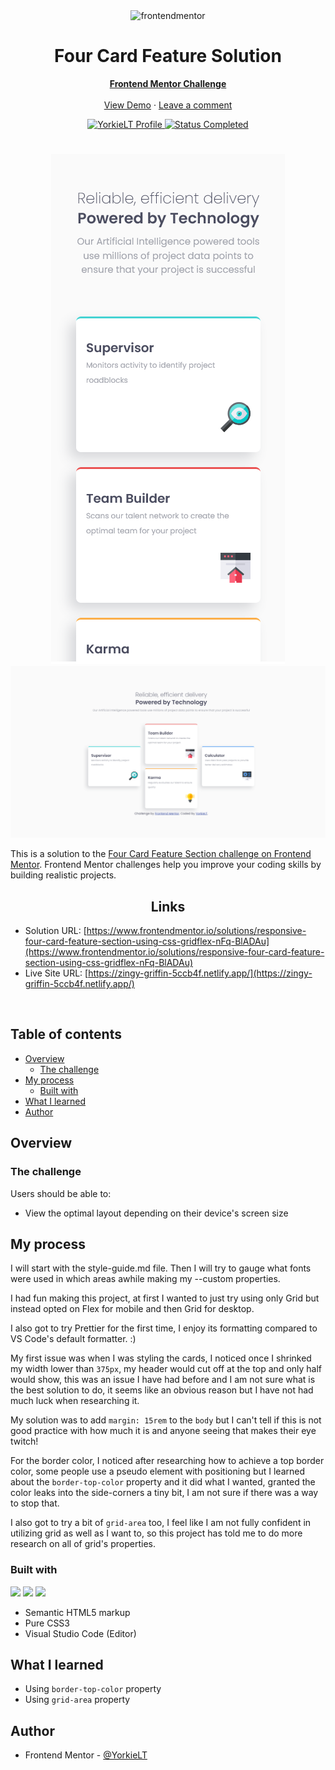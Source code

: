 <div id="top"></div>

<div align="center">

  <img src="https://www.frontendmentor.io/static/images/logo-mobile.svg" alt="frontendmentor" width="80">

  <h1 align="center">Four Card Feature Solution</h1>
  <p align="center">
    <a href=https://www.frontendmentor.io/solutions/responsive-four-card-feature-section-using-css-gridflex-nFq-BlADAu><strong>Frontend Mentor Challenge</strong></a>
    <br />
    <br />
    <a href="https://zingy-griffin-5ccb4f.netlify.app/">View Demo</a>
    ·
    <a href="https://www.frontendmentor.io/solutions/responsive-four-card-feature-section-using-css-gridflex-nFq-BlADAu" target="_blank">Leave a comment</a>
  </p>
</div>

<!-- Badges -->
<div align="center">
  <!-- Profile -->
  <a href="https://www.frontendmentor.io/profile/YorkieLT">
    <img src="https://img.shields.io/badge/PROFILE-LIAM_|_YORKIELT-ffcc99?style=for-the-badge&logo=frontendmentorhttps://www.frontendmentor.io/profile/YorkieLT" alt="YorkieLT Profile">
  </a>
  <!-- Status -->
    <a href="#">
    <img src="https://img.shields.io/badge/Status-Completed-brightgreen?style=for-the-badge" alt="Status Completed">
  </a>

</div>

#

<div align="center">

![](mobile-one.png)
![](desktop-one.png)

</div>

This is a solution to the [Four Card Feature Section challenge on Frontend Mentor](https://www.frontendmentor.io/challenges/four-card-feature-section-weK1eFYK). Frontend Mentor challenges help you improve your coding skills by building realistic projects.

<h2 align="center">Links</h2>

- Solution URL: [https://www.frontendmentor.io/solutions/responsive-four-card-feature-section-using-css-gridflex-nFq-BlADAu](https://www.frontendmentor.io/solutions/responsive-four-card-feature-section-using-css-gridflex-nFq-BlADAu)
- Live Site URL: [https://zingy-griffin-5ccb4f.netlify.app/](https://zingy-griffin-5ccb4f.netlify.app/)

<br>

## Table of contents

- [Overview](#overview)
  - [The challenge](#the-challenge)
- [My process](#my-process)
  - [Built with](#built-with)
- [What I learned](#what-i-learned)
- [Author](#author)

## Overview

### The challenge

Users should be able to:

- View the optimal layout depending on their device's screen size

## My process

I will start with the style-guide.md file. Then I will try to gauge what fonts were used in which areas awhile making my --custom properties.

I had fun making this project, at first I wanted to just try using only Grid but instead opted on Flex for mobile and then Grid for desktop.

I also got to try Prettier for the first time, I enjoy its formatting compared to VS Code's default formatter. :)

My first issue was when I was styling the cards, I noticed once I shrinked my width lower than `375px`, my header would cut off at the top and only half would show, this was an issue I have had before and I am not sure what is the best solution to do, it seems like an obvious reason but I have not had much luck when researching it.

My solution was to add `margin: 15rem` to the `body` but I can't tell if this is not good practice with how much it is and anyone seeing that makes their eye twitch!

For the border color, I noticed after researching how to achieve a top border color, some people use a pseudo element with positioning but I learned about the `border-top-color` property and it did what I wanted, granted the color leaks into the side-corners a tiny bit, I am not sure if there was a way to stop that. 

I also got to try a bit of `grid-area` too, I feel like I am not fully confident in utilizing grid as well as I want to, so this project has told me to do more research on all of grid's properties.

### Built with

<!-- Badges -->

![](https://img.shields.io/badge/HTML5-E34F26?style=for-the-badge&logo=html5&logoColor=white)
![](https://img.shields.io/badge/CSS3-1572B6?style=for-the-badge&logo=css3&logoColor=white)
![](https://img.shields.io/badge/VS_Code-?logo=visual-studio-code#007ACC)

- Semantic HTML5 markup
- Pure CSS3
- Visual Studio Code (Editor)

## What I learned

- Using `border-top-color` property
- Using `grid-area` property

## Author

- Frontend Mentor - [@YorkieLT](https://www.frontendmentor.io/profile/YorkieLT)
